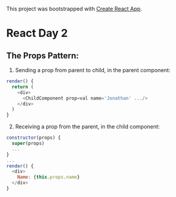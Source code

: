This project was bootstrapped with [Create React App](https://github.com/facebook/create-react-app).

# React Day 2

## The Props Pattern:

1. Sending a prop from parent to child, in the parent component:
```javascript
render() {
  return (
    <div>
      <ChildComponent prop=val name='Jonathan' .../>
    </div>
  )
}
```

2. Receiving a prop from the parent, in the child component:
```javascript
constructor(props) {
  super(props)
  ...
}
...
render() {
  <div>
    Name: {this.props.name}
  </div>
}
```